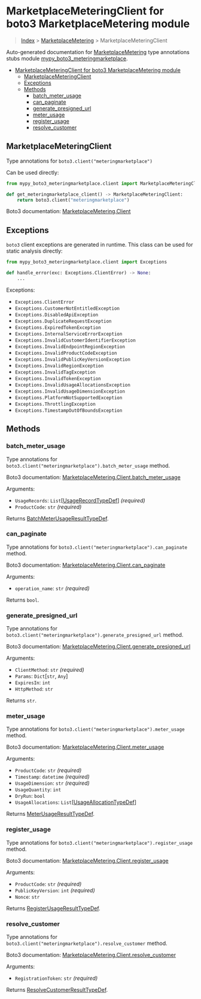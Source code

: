 # MarketplaceMeteringClient for boto3 MarketplaceMetering module

> [Index](..) > [MarketplaceMetering](.) > MarketplaceMeteringClient

Auto-generated documentation for
[MarketplaceMetering](https://boto3.amazonaws.com/v1/documentation/api/1.17.74/reference/services/meteringmarketplace.html#MarketplaceMetering)
type annotations stubs module
[mypy_boto3_meteringmarketplace](https://pypi.org/project/mypy-boto3-meteringmarketplace/).

- [MarketplaceMeteringClient for boto3 MarketplaceMetering module](#marketplacemeteringclient-for-boto3-marketplacemetering-module)
  - [MarketplaceMeteringClient](#marketplacemeteringclient)
  - [Exceptions](#exceptions)
  - [Methods](#methods)
    - [batch_meter_usage](#batch_meter_usage)
    - [can_paginate](#can_paginate)
    - [generate_presigned_url](#generate_presigned_url)
    - [meter_usage](#meter_usage)
    - [register_usage](#register_usage)
    - [resolve_customer](#resolve_customer)

## MarketplaceMeteringClient

Type annotations for `boto3.client("meteringmarketplace")`

Can be used directly:

```python
from mypy_boto3_meteringmarketplace.client import MarketplaceMeteringClient

def get_meteringmarketplace_client() -> MarketplaceMeteringClient:
    return boto3.client("meteringmarketplace")
```

Boto3 documentation:
[MarketplaceMetering.Client](https://boto3.amazonaws.com/v1/documentation/api/1.17.74/reference/services/meteringmarketplace.html#MarketplaceMetering.Client)

## Exceptions

`boto3` client exceptions are generated in runtime. This class can be used for
static analysis directly:

```python
from mypy_boto3_meteringmarketplace.client import Exceptions

def handle_error(exc: Exceptions.ClientError) -> None:
    ...
```

Exceptions:

- `Exceptions.ClientError`
- `Exceptions.CustomerNotEntitledException`
- `Exceptions.DisabledApiException`
- `Exceptions.DuplicateRequestException`
- `Exceptions.ExpiredTokenException`
- `Exceptions.InternalServiceErrorException`
- `Exceptions.InvalidCustomerIdentifierException`
- `Exceptions.InvalidEndpointRegionException`
- `Exceptions.InvalidProductCodeException`
- `Exceptions.InvalidPublicKeyVersionException`
- `Exceptions.InvalidRegionException`
- `Exceptions.InvalidTagException`
- `Exceptions.InvalidTokenException`
- `Exceptions.InvalidUsageAllocationsException`
- `Exceptions.InvalidUsageDimensionException`
- `Exceptions.PlatformNotSupportedException`
- `Exceptions.ThrottlingException`
- `Exceptions.TimestampOutOfBoundsException`

## Methods

### batch_meter_usage

Type annotations for `boto3.client("meteringmarketplace").batch_meter_usage`
method.

Boto3 documentation:
[MarketplaceMetering.Client.batch_meter_usage](https://boto3.amazonaws.com/v1/documentation/api/1.17.74/reference/services/meteringmarketplace.html#MarketplaceMetering.Client.batch_meter_usage)

Arguments:

- `UsageRecords`:
  `List`\[[UsageRecordTypeDef](./type_defs.md#usagerecordtypedef)\]
  *(required)*
- `ProductCode`: `str` *(required)*

Returns
[BatchMeterUsageResultTypeDef](./type_defs.md#batchmeterusageresulttypedef).

### can_paginate

Type annotations for `boto3.client("meteringmarketplace").can_paginate` method.

Boto3 documentation:
[MarketplaceMetering.Client.can_paginate](https://boto3.amazonaws.com/v1/documentation/api/1.17.74/reference/services/meteringmarketplace.html#MarketplaceMetering.Client.can_paginate)

Arguments:

- `operation_name`: `str` *(required)*

Returns `bool`.

### generate_presigned_url

Type annotations for
`boto3.client("meteringmarketplace").generate_presigned_url` method.

Boto3 documentation:
[MarketplaceMetering.Client.generate_presigned_url](https://boto3.amazonaws.com/v1/documentation/api/1.17.74/reference/services/meteringmarketplace.html#MarketplaceMetering.Client.generate_presigned_url)

Arguments:

- `ClientMethod`: `str` *(required)*
- `Params`: `Dict`\[`str`, `Any`\]
- `ExpiresIn`: `int`
- `HttpMethod`: `str`

Returns `str`.

### meter_usage

Type annotations for `boto3.client("meteringmarketplace").meter_usage` method.

Boto3 documentation:
[MarketplaceMetering.Client.meter_usage](https://boto3.amazonaws.com/v1/documentation/api/1.17.74/reference/services/meteringmarketplace.html#MarketplaceMetering.Client.meter_usage)

Arguments:

- `ProductCode`: `str` *(required)*
- `Timestamp`: `datetime` *(required)*
- `UsageDimension`: `str` *(required)*
- `UsageQuantity`: `int`
- `DryRun`: `bool`
- `UsageAllocations`:
  `List`\[[UsageAllocationTypeDef](./type_defs.md#usageallocationtypedef)\]

Returns [MeterUsageResultTypeDef](./type_defs.md#meterusageresulttypedef).

### register_usage

Type annotations for `boto3.client("meteringmarketplace").register_usage`
method.

Boto3 documentation:
[MarketplaceMetering.Client.register_usage](https://boto3.amazonaws.com/v1/documentation/api/1.17.74/reference/services/meteringmarketplace.html#MarketplaceMetering.Client.register_usage)

Arguments:

- `ProductCode`: `str` *(required)*
- `PublicKeyVersion`: `int` *(required)*
- `Nonce`: `str`

Returns
[RegisterUsageResultTypeDef](./type_defs.md#registerusageresulttypedef).

### resolve_customer

Type annotations for `boto3.client("meteringmarketplace").resolve_customer`
method.

Boto3 documentation:
[MarketplaceMetering.Client.resolve_customer](https://boto3.amazonaws.com/v1/documentation/api/1.17.74/reference/services/meteringmarketplace.html#MarketplaceMetering.Client.resolve_customer)

Arguments:

- `RegistrationToken`: `str` *(required)*

Returns
[ResolveCustomerResultTypeDef](./type_defs.md#resolvecustomerresulttypedef).

